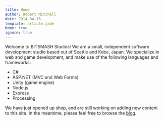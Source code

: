 ```yaml
---
title: Home
author: Robert Mitchell
date: 2014-04-16
template: article.jade
home: true
ignore: true
---
```


Welcome to BITSMASH Studios! We are a small, independent software development studio based out of Seattle and Kobe, Japan. We specialize in web and game development, and make use of the following languages and frameworks:

- C#
- ASP.NET (MVC and Web Forms)
- Unity (game engine)
- Node.js
- Express
- Processing

We have just opened up shop, and are still working on adding new content to this site. In the meantime, please feel free to browse the [blog](../blog/).
